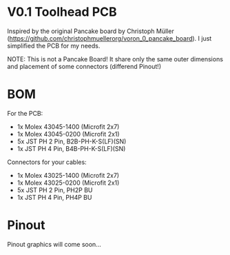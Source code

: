 # V0.1 Toolhead PCB

Inspired by the original Pancake board by Christoph Müller (https://github.com/christophmuellerorg/voron_0_pancake_board). I just simplified the PCB for my needs.

NOTE: This is not a Pancake Board! It share only the same outer dimensions and placement of some connectors (differend Pinout!)

# BOM

For the PCB:
- 1x Molex 43045-1400 (Microfit 2x7) 
- 1x Molex 43045-0200 (Microfit 2x1)
- 5x JST PH 2 Pin, B2B-PH-K-S(LF)(SN)
- 1x JST PH 4 Pin, B4B-PH-K-S(LF)(SN)

Connectors for your cables:
- 1x Molex 43025-1400 (Microfit 2x7)
- 1x Molex 43025-0200 (Microfit 2x1)
- 5x JST PH 2 Pin, PH2P BU
- 1x JST PH 4 Pin, PH4P BU

# Pinout

Pinout graphics will come soon...
